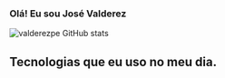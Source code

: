 ### Olá! Eu sou  José Valderez


![valderezpe GitHub stats](https://github-readme-stats.vercel.app/api?username=valderezpe&show_icons=true&theme=tokyonight)


## Tecnologias  que eu uso no meu dia.

<div style="display: inline_block"><br/>
<img aLign="center"alt="" src="https://img.shields.io/badge/HTML5-E34F26?style=for-the-badge&logo=html5&logoColor=white"/>
<img aLign="center"alt="" src="https://img.shields.io/badge/CSS3-1572B6?style=for-the-badge&logo=css3&logoColor=white"/>
<img aLign="center"alt="" src="https://img.shields.io/badge/PHP-777BB4?style=for-the-badge&logo=php&logoColor=white"/>
<img aLign="center"alt="" src="https://img.shields.io/badge/React-20232A?style=for-the-badge&logo=react&logoColor=61DAFB"/>
<img aLign="center"alt="" src="https://img.shields.io/badge/Angular-DD0031?style=for-the-badge&logo=angular&logoColor=white"/>
<img aLign="center"alt="" src="https://img.shields.io/badge/Bootstrap-563D7C?style=for-the-badge&logo=bootstrap&logoColor=white"/>
<img aLign="center"alt="" src="https://img.shields.io/badge/Spring-6DB33F?style=for-the-badge&logo=spring&logoColor=white"/>
<img aLign="center"alt="" src="https://img.shields.io/badge/MySQL-00000F?style=for-the-badge&logo=mysql&logoColor=white"/>
<img aLign="center"alt="" src="https://img.shields.io/badge/JavaScript-F7DF1E?style=for-the-badge&logo=javascript&logoColor=black"/>

</div>
